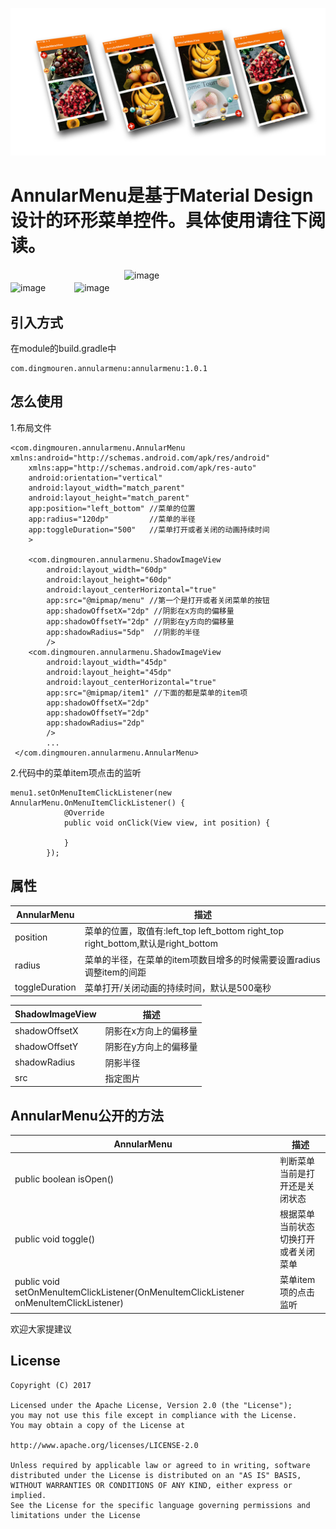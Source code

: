 
![image](https://github.com/DingMouRen/AnnularMenuView/raw/master/screenshot/title.png)<br>
# AnnularMenu是基于Material Design设计的环形菜单控件。具体使用请往下阅读。
　　　　　　　　　　　　　![image](https://github.com/DingMouRen/AnnularMenuView/raw/master/screenshot/demo3.gif)<br>
![image](https://github.com/DingMouRen/AnnularMenuView/raw/master/screenshot/demo1.gif)　　　
![image](https://github.com/DingMouRen/AnnularMenuView/raw/master/screenshot/demo2.gif)<br>
##  引入方式
在module的build.gradle中
```
com.dingmouren.annularmenu:annularmenu:1.0.1
```

## 怎么使用
1.布局文件
```
<com.dingmouren.annularmenu.AnnularMenu xmlns:android="http://schemas.android.com/apk/res/android"
    xmlns:app="http://schemas.android.com/apk/res-auto"
    android:orientation="vertical"
    android:layout_width="match_parent"
    android:layout_height="match_parent"
    app:position="left_bottom" //菜单的位置
    app:radius="120dp"         //菜单的半径
    app:toggleDuration="500"   //菜单打开或者关闭的动画持续时间
    >

    <com.dingmouren.annularmenu.ShadowImageView
        android:layout_width="60dp"
        android:layout_height="60dp"
        android:layout_centerHorizontal="true"
        app:src="@mipmap/menu" //第一个是打开或者关闭菜单的按钮
        app:shadowOffsetX="2dp" //阴影在x方向的偏移量
        app:shadowOffsetY="2dp" //阴影在y方向的偏移量
        app:shadowRadius="5dp"  //阴影的半径
        />
    <com.dingmouren.annularmenu.ShadowImageView
        android:layout_width="45dp"
        android:layout_height="45dp"
        android:layout_centerHorizontal="true"
        app:src="@mipmap/item1" //下面的都是菜单的item项
        app:shadowOffsetX="2dp"
        app:shadowOffsetY="2dp"
        app:shadowRadius="2dp"
        />
        ...
 </com.dingmouren.annularmenu.AnnularMenu>
```

2.代码中的菜单item项点击的监听
```
menu1.setOnMenuItemClickListener(new AnnularMenu.OnMenuItemClickListener() {
            @Override
            public void onClick(View view, int position) {

            }
        });
```

## 属性
AnnularMenu | 描述
-------|---
position|菜单的位置，取值有:left_top left_bottom right_top right_bottom,默认是right_bottom
radius|菜单的半径，在菜单的item项数目增多的时候需要设置radius调整item的间距
toggleDuration|菜单打开/关闭动画的持续时间，默认是500毫秒

ShadowImageView | 描述
-------|---
shadowOffsetX|阴影在x方向上的偏移量
shadowOffsetY|阴影在y方向上的偏移量
shadowRadius|阴影半径
src|指定图片

## AnnularMenu公开的方法
AnnularMenu | 描述
-------|---
public boolean isOpen()| 判断菜单当前是打开还是关闭状态
public void toggle()|根据菜单当前状态切换打开或者关闭菜单
public void setOnMenuItemClickListener(OnMenuItemClickListener onMenuItemClickListener)|菜单item项的点击监听

欢迎大家提建议

## License
```
Copyright (C) 2017

Licensed under the Apache License, Version 2.0 (the "License");
you may not use this file except in compliance with the License.
You may obtain a copy of the License at

http://www.apache.org/licenses/LICENSE-2.0

Unless required by applicable law or agreed to in writing, software
distributed under the License is distributed on an "AS IS" BASIS,
WITHOUT WARRANTIES OR CONDITIONS OF ANY KIND, either express or implied.
See the License for the specific language governing permissions and
limitations under the License
```